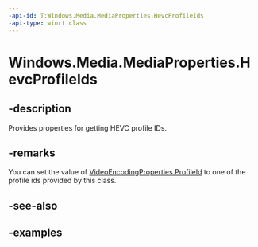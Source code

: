 ```yaml
---
-api-id: T:Windows.Media.MediaProperties.HevcProfileIds
-api-type: winrt class
---
```


# Windows.Media.MediaProperties.HevcProfileIds

<!--
public static class HevcProfileIds
-->


## -description

Provides properties for getting HEVC profile IDs.

## -remarks

You can set the value of [VideoEncodingProperties.ProfileId](videoencodingproperties_profileid.md) to one of the profile ids provided by this class.

## -see-also

## -examples


